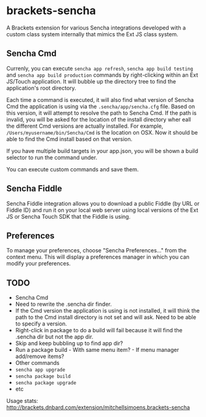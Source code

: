 # brackets-sencha

A Brackets extension for various Sencha integrations developed with a custom class system internally that mimics the Ext JS class system.

## Sencha Cmd

Currenly, you can execute `sencha app refresh`, `sencha app build testing` and `sencha app build production` commands by right-clicking within an Ext JS/Touch application. It will bubble up the directory tree to find the application's root directory.

Each time a command is executed, it will also find what version of Sencha Cmd the application is using via the `.sencha/app/sencha.cfg` file. Based on this version, it will attempt to resolve the path to Sencha Cmd. If the path is invalid, you will be asked for the location of the install directory wher eall the different Cmd versions are actually installed. For example, `/Users/myusername/bin/Sencha/Cmd` is the location on OSX. Now it should be able to find the Cmd install based on that version.

If you have multiple build targets in your app.json, you will be shown a build selector to run the command under.

You can execute custom commands and save them.

## Sencha Fiddle

Sencha Fiddle integration allows you to download a public Fiddle (by URL or Fiddle ID) and run it on your local web server using local versions of the Ext JS or Sencha Touch SDK that the Fiddle is using.

## Preferences

To manage your preferences, choose "Sencha Preferences..." from the context menu. This will display a preferences manager in which you can modify your preferences.

## TODO

 - Sencha Cmd
  - Need to rewrite the .sencha dir finder.
  - If the Cmd version the application is using is not installed, it will think the path to the Cmd install directory is not set and will ask. Need to be able to specify a version.
  - Right-click in package to do a build will fail because it will find the .sencha dir but not the app dir.
   - Skip and keep bubbling up to find app dir?
   - Run a package build
    - With same menu item?
    - If menu manager add/remove items?
  - Other commands
   - `sencha app upgrade`
   - `sencha package build`
   - `sencha package upgrade`
   - etc

Usage stats: http://brackets.dnbard.com/extension/mitchellsimoens.brackets-sencha
